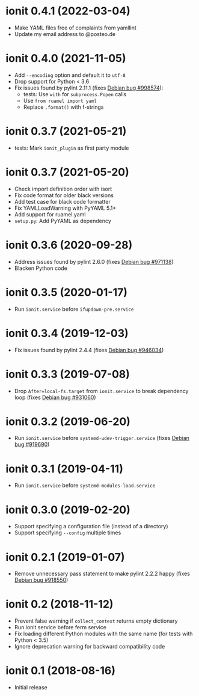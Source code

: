 ionit 0.4.1 (2022-03-04)
========================

* Make YAML files free of complaints from yamllint
* Update my email address to @posteo.de

ionit 0.4.0 (2021-11-05)
========================

* Add `--encoding` option and default it to `utf-8`
* Drop support for Python < 3.6
* Fix issues found by pylint 2.11.1
  (fixes [Debian bug #998574](https://bugs.debian.org/998574)):
  * tests: Use `with` for `subprocess.Popen` calls
  * Use `from ruamel import yaml`
  * Replace `.format()` with f-strings

ionit 0.3.7 (2021-05-21)
========================

* tests: Mark `ionit_plugin` as first party module

ionit 0.3.7 (2021-05-20)
========================

* Check import definition order with isort
* Fix code format for older black versions
* Add test case for black code formatter
* Fix YAMLLoadWarning with PyYAML 5.1+
* Add support for ruamel.yaml
* `setup.py`: Add PyYAML as dependency

ionit 0.3.6 (2020-09-28)
========================

* Address issues found by pylint 2.6.0
  (fixes [Debian bug #971138](https://bugs.debian.org/971138))
* Blacken Python code

ionit 0.3.5 (2020-01-17)
========================

* Run `ionit.service` before `ifupdown-pre.service`

ionit 0.3.4 (2019-12-03)
========================

* Fix issues found by pylint 2.4.4
  (fixes [Debian bug #946034](https://bugs.debian.org/946034))

ionit 0.3.3 (2019-07-08)
========================

* Drop `After=local-fs.target` from `ionit.service` to break dependency loop
  (fixes [Debian bug #931060](https://bugs.debian.org/931060))

ionit 0.3.2 (2019-06-20)
========================

* Run `ionit.service` before `systemd-udev-trigger.service`
  (fixes [Debian bug #919690](https://bugs.debian.org/919690))

ionit 0.3.1 (2019-04-11)
========================

* Run `ionit.service` before `systemd-modules-load.service`

ionit 0.3.0 (2019-02-20)
========================

* Support specifying a configuration file (instead of a directory)
* Support specifying `--config` multiple times

ionit 0.2.1 (2019-01-07)
========================

* Remove unnecessary pass statement to make pylint 2.2.2 happy
  (fixes [Debian bug #918550](https://bugs.debian.org/918550))

ionit 0.2 (2018-11-12)
======================

* Prevent false warning if `collect_context` returns empty dictionary
* Run ionit service before ferm service
* Fix loading different Python modules with the same name
  (for tests with Python < 3.5)
* Ignore deprecation warning for backward compatibility code

ionit 0.1 (2018-08-16)
======================

* Initial release
